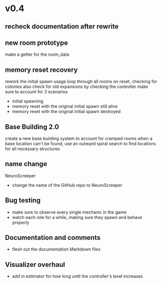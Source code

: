 # v0.4

## recheck documentation after rewrite

## new room prototype
make a getter for the room_data

## memory reset recovery
rework the initial spawn usage
loop through all rooms on reset, checking for colonies
also check for old expansions by checking the controller
make sure to account for 3 scenarios
- initial spawning
- memory reset with the original initial spawn still alive
- memory reset with the original initial spawn destroyed

## Base Building 2.0
create a new base building system to account for cramped rooms
when a base location can't be found, use an outward spiral search to find locations for all necessary structures

## name change
NeuroScreeper
- change the name of the GitHub repo to NeuroScreeper

## Bug testing
- make sure to observe every single mechanic in the game
- watch each role for a while, making sure they spawn and behave properly

## Documentation and comments
- flesh out the documentation Markdown files

## Visualizer overhaul
- add in estimator for how long until the controller's level increases
